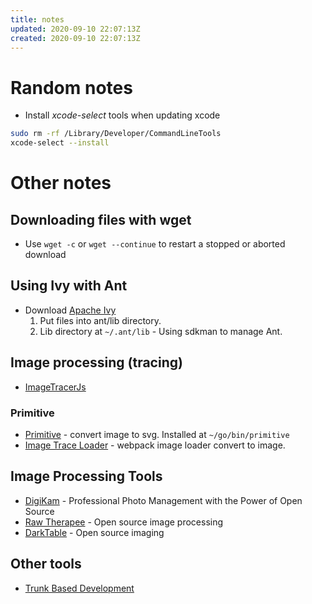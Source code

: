 ```yaml
---
title: notes
updated: 2020-09-10 22:07:13Z
created: 2020-09-10 22:07:13Z
---
```


# Random notes

- Install _xcode-select_ tools when updating xcode

```bash
sudo rm -rf /Library/Developer/CommandLineTools
xcode-select --install
```

# Other notes

## Downloading files with wget
* Use ```wget -c``` or ```wget --continue``` to restart a stopped or aborted download

## Using Ivy with Ant
* Download [Apache Ivy](http://ant.apache.org/ivy/)
  1. Put files into ant/lib directory.
    1. Lib directory at `~/.ant/lib` - Using sdkman to manage Ant.

## Image processing (tracing)
* [ImageTracerJs](https://github.com/jankovicsandras/imagetracerjs)
### Primitive
* [Primitive](https://github.com/fogleman/primitive) - convert image to svg. Installed at `~/go/bin/primitive`
* [Image Trace Loader](https://github.com/EmilTholin/image-trace-loader) - webpack image loader convert to image.

## Image Processing Tools
* [DigiKam](https://www.digikam.org/) - Professional Photo Management with the Power of Open Source
* [Raw Therapee](http://rawtherapee.com/) - Open source image processing
* [DarkTable](http://www.darktable.org/) - Open source imaging

## Other tools
* [Trunk Based Development](https://trunkbaseddevelopment.com/)
